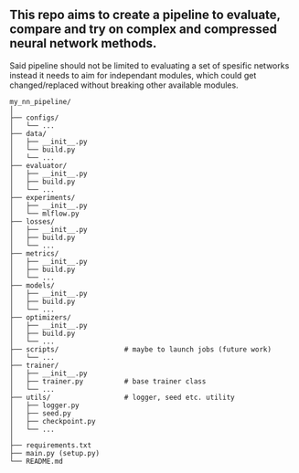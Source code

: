 ## This repo aims to create a pipeline to evaluate, compare and try on complex and compressed neural network methods.

Said pipeline should not be limited to evaluating a set of spesific networks instead it needs to aim for independant modules,
which could get changed/replaced without breaking other available modules.

```
my_nn_pipeline/
│
├── configs/
│   └── ...
├── data/
│   ├── __init__.py
│   └── build.py
│   └── ...
├── evaluator/
│   ├── __init__.py
│   ├── build.py
│   └── ...
├── experiments/
│   ├── __init__.py
│   └── mlflow.py
├── losses/
│   ├── __init__.py
│   ├── build.py
│   └── ...
├── metrics/
│   ├── __init__.py
│   ├── build.py
│   └── ...
├── models/
│   ├── __init__.py
│   ├── build.py
│   └── ...
├── optimizers/
│   ├── __init__.py
│   ├── build.py
│   └── ...
├── scripts/                # maybe to launch jobs (future work)
│   └── ...
├── trainer/
│   ├── __init__.py
│   ├── trainer.py          # base trainer class
│   └── ...
├── utils/                  # logger, seed etc. utility
│   ├── logger.py
│   ├── seed.py
│   ├── checkpoint.py
│   └── ...
│
├── requirements.txt
├── main.py (setup.py)
└── README.md
```